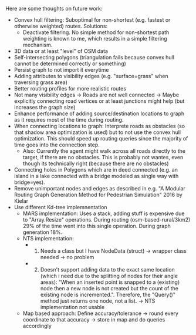 Here are some thoughts on future work:

* Convex hull filtering: Suboptimal for non-shortest (e.g. fastest or otherwise weighted) routes. Solutions:
    * Deactivate filtering. No simple method for non-shortest path weighting is known to me, which results in a simple filtering mechanism.
* 3D data or at least "level" of OSM data
* Self-intersecting polygons (triangulation fails because convex hull cannot be determined correctly or something)
* Persist graph to not import it everytime
* Adding attributes to visibility edges (e.g. "surface=grass" when traversing grass area)
* Better routing profiles for more realistic routes
* Not many visibility edges → Roads are not well connected → Maybe explicitly connecting road vertices or at least junctions might help (but increases the graph size)
* Enhance performance of adding source/destination locations to graph as it requires most of the time during routing.
* When connecting locations to graph: Interprete roads as obstacles (so that shadow area optimization is used) but to not use the convex hull optimization. This should speed up routing queries since the majority of time goes into the connection step.
	* Also: Currently the agent might walk across all roads directly to the target, if there are no obstacles. This is probably not wantes, even though its technically right (because there are no obstacles)
* Connecting holes in Polygons which are in deed connected (e.g. an island in a lake connected with a bridge modeled as single way with bridge=yes).
* Remove unimportant nodes and edges as described in e.g. "A Modular Routing Graph Generation Method for Pedestrian Simulation" 2016 by Kielar
* Use different Kd-tree implemnentation
	* MARS implementation: Uses a stack, adding stuff is expensive due to "Array.Resize" operations. During routing (osm-based-rural/3km2) 29% of the time went into this single operation. During graph generation 18%.
	* NTS implementation:
		* 1. Needs a class but I have NodeData (struct) -> wrapper class needed -> no problem
		* 2. Doesn't support adding data to the exact same location (which i need due to the splitting of nodes for their angle areas): "When an inserted point is snapped to a (existing) node then a new node is not created but the count of the existing node is incremented.". Therefore, the "Query()" method just returns one node, not a list. -> NTS implementation not usable
	* Map based approach: Define accuracy/tolerance -> round every coordinate to that accuracy -> store in map and do queries accordingly
